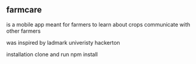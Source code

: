 <h2>farmcare</h2> 
is a mobile app meant for farmers to learn about crops 
communicate with other farmers

was inspired by ladmark univeristy hackerton

installation 
clone  and run npm install